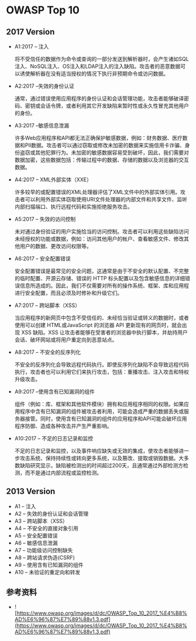 # OWASP Top 10

## 2017 Version

* A1:2017 – 注入

    将不受信任的数据作为命令或查询的一部分发送到解析器时，会产生诸如SQL注入、NoSQL注入、OS注入和LDAP注入的注入缺陷。攻击者的恶意数据可以诱使解析器在没有适当授权的情况下执行非预期命令或访问数据。

* A2:2017 –失效的身份认证

    通常，通过错误使用应用程序的身份认证和会话管理功能，攻击者能够破译密码、密钥或会话令牌，或者利用其它开发缺陷来暂时性或永久性冒充其他用户的身份。
    
* A3:2017 –敏感信息泄漏

    许多Web应用程序和API都无法正确保护敏感数据，例如：财务数据、医疗数据和PII数据。攻击者可以通过窃取或修改未加密的数据来实施信用卡诈骗、身份盗窃或其他犯罪行为。未加密的敏感数据容易受到破坏，因此，我们需要对数据加密，这些数据包括：传输过程中的数据、存储的数据以及浏览器的交互数据。

* A4:2017 – XML外部实体（XXE）

    许多较早的或配置错误的XML处理器评估了XML文件中的外部实体引用。攻击者可以利用外部实体窃取使用URI文件处理器的内部文件和共享文件、监听内部扫描端口、执行远程代码和实施拒绝服务攻击。

* A5:2017 – 失效的访问控制

    未对通过身份验证的用户实施恰当的访问控制。攻击者可以利用这些缺陷访问未经授权的功能或数据，例如：访问其他用户的帐户、查看敏感文件、修改其他用户的数据、更改访问权限等。

* A6:2017 – 安全配置错误

    安全配置错误是最常见的安全问题，这通常是由于不安全的默认配置、不完整的临时配置、开源云存储、错误的 HTTP 标头配置以及包含敏感信息的详细错误信息所造成的。因此，我们不仅需要对所有的操作系统、框架、库和应用程进行安全配置，而且必须及时修补和升级它们。

* A7:2017 – 跨站脚本（XSS）

    当应用程序的新网页中包含不受信任的、未经恰当验证或转义的数据时，或者使用可以创建 HTML或JavaScript 的浏览器 API 更新现有的网页时，就会出现 XSS 缺陷。XSS 让攻击者能够在受害者的浏览器中执行脚本，并劫持用户会话、破坏网站或将用户重定向到恶意站点。

* A8:2017 – 不安全的反序列化 

    不安全的反序列化会导致远程代码执行。即使反序列化缺陷不会导致远程代码执行，攻击者也可以利用它们来执行攻击，包括：重播攻击、注入攻击和特权升级攻击。

* A9:2017 –使用含有已知漏洞的组件

    组件（例如：库、框架和其他软件模块）拥有和应用程序相同的权限。如果应用程序中含有已知漏洞的组件被攻击者利用，可能会造成严重的数据丢失或服务器接管。同时，使用含有已知漏洞的组件的应用程序和API可能会破坏应用程序防御、造成各种攻击并产生严重影响。

* A10:2017 – 不足的日志记录和监控 

    不足的日志记录和监控，以及事件响应缺失或无效的集成，使攻击者能够进一步攻击系统、保持持续性或转向更多系统，以及篡改、提取或销毁数据。大多数缺陷研究显示，缺陷被检测出的时间超过200天，且通常通过外部检测方检测，而不是通过内部流程或监控检测。

## 2013 Version

* A1 – 注入
* A2 – 失效的身份认证和会话管理 
* A3 – 跨站脚本（XSS） 
* A4 – 不安全的直接对象引用 
* A5 – 安全配置错误
* A6 – 敏感信息泄漏
* A7 – 功能级访问控制缺失
* A8 – 跨站请求伪造(CSRF)
* A9 – 使用含有已知漏洞的组件 
* A10 – 未验证的重定向和转发

## 参考资料

* ![https://www.owasp.org/images/d/dc/OWASP_Top_10_2017_%E4%B8%AD%E6%96%87%E7%89%88v1.3.pdf](https://www.owasp.org/images/d/dc/OWASP_Top_10_2017_%E4%B8%AD%E6%96%87%E7%89%88v1.3.pdf)